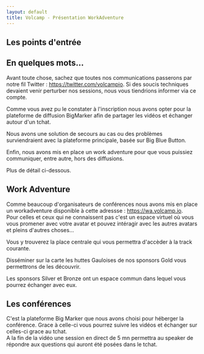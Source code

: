 ```yaml
---
layout: default
title: Volcamp - Présentation WorkAdventure
---
```

<section class="page-header" style="background-image:url(https://www.volcamp.io/asset/images/chainedespuys_header.jpg);">
    <div class="container">
        <div class="row justify-content-center">
            <div class="col-lg-8">
                <div class="content text-center">
                    <h1 class="mb-3 text-white text-capitalize letter-spacing">Les points d'entrée</h1>
                    <div class="divider mx-auto mb-4 bg-white"></div>
                </div>
            </div>
        </div>
    </div>
</section>
<section class="section-speaker section">
    <div class="container">
        <div class="row section-heading">
            <div class="col-lg-8">
                <div class="heading">
                    <div class="pl-90">
                        <h2>En quelques mots...</h2>
                    </div>
                </div>
            </div>
        </div>
        <div class="row">
            <div class="col-lg-12">
                <p>
                Avant toute chose, sachez que toutes nos communications passerons par notre fil Twitter : <a href="https://twitter.com/volcampio">https://twitter.com/volcampio</a>. Si des soucis techniques devaient venir perturber nos sessions, nous vous tiendrions informer via ce compte.
                </p>
                <p>
                Comme vous avez pu le constater à l'inscription nous avons opter pour la plateforme de diffusion BigMarker afin de partager les vidéos et échanger autour d'un tchat.
                </p>
                <p>
                Nous avons une solution de secours au cas ou des problèmes surviendraient avec la plateforme principale, basée sur Big Blue Button. 
                </p>
                <p>
                Enfin, nous avons mis en place un work adventure pour que vous puissiez communiquer, entre autre, hors des diffusions.
                </p>
                <p>
                Plus de détail ci-dessous.
                </p>
            </div>
        </div>
    </div>
</section>
<section class="section-speaker section">
    <div class="container">
        <div class="row section-heading">
            <div class="col-lg-8">
                <div class="heading">
                    <div class="pl-90">
                        <h2>Work Adventure</h2>
                    </div>
                </div>
            </div>
        </div>
        <div class="row">
            <div class="col-lg-12">
                <p>
                Comme beaucoup d'organisateurs de conférences nous avons mis en place un workadventure disponible à cette adressse : <a href="https://wa.volcamp.io">https://wa.volcamp.io</a>.
                <br/>
                Pour celles et ceux qui ne connaissent pas c'est un espace virtuel où vous vous promener avec votre avatar et pouvez intéragir avec les autres avatars et pleins d'autres choses...
                </p>
                <p>
                Vous y trouverez la place centrale qui vous permettra d'accèder à la track courante.
                </p>
                <p>
                Disséminer sur la carte les huttes Gauloises de nos sponsors Gold vous permettrons de les découvrir.
                </p>
                <p>
                Les sponsors Silver et Bronze ont un espace commun dans lequel vous pourrez échanger avec eux.
                </p>
            </div>
        </div>
    </div>
</section>

<section class="section-speaker section">
    <div class="container">
        <div class="row section-heading">
            <div class="col-lg-8">
                <div class="heading">
                    <div class="pl-90">
                        <h2>Les conférences</h2>
                    </div>
                </div>
            </div>
        </div>
        <div class="row">
            <div class="col-lg-12">
                <p>
                C'est la plateforme Big Marker que nous avons choisi pour héberger la conférence. Grace à celle-ci vous pourrez suivre les vidéos et échanger sur celles-ci grace au tchat.
                <br/>
                A la fin de la vidéo une session en direct de 5 mn permettra au speaker de répondre aux questions qui auront été posées dans le tchat. 
                </p>
            </div>
        </div>
    </div>
</section>